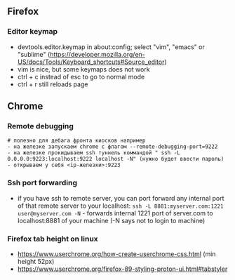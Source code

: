 ## Firefox

### Editor keymap
- devtools.editor.keymap in about:config; select "vim", "emacs" or "sublime" (https://developer.mozilla.org/en-US/docs/Tools/Keyboard_shortcuts#Source_editor)
- vim is nice, but some keymaps does not work
- ctrl + c instead of esc to go to normal mode
- ctrl + r still reloads page

## Chrome

### Remote debugging
```
# полезно для дебага фронта киосков например
- на железке запускаем chrome с флагом --remote-debugging-port=9222
- на железке прокидываем ssh туннель коммандой " ssh -L 0.0.0.0:9223:localhost:9222 localhost -N" (нужно будет ввести пароль)
- открываем у себя <ip-железки>:9223
```
### Ssh port forwarding
- if you have ssh to remote server, you can port forward any internal port of that remote server to your localhost: `ssh -L 8881:myserver.com:1221 user@myserver.com -N` - forwards internal 1221 port of server.com to localhost:8881 of your machine (-N says not to login to machine)

### Firefox tab height on linux
- https://www.userchrome.org/how-create-userchrome-css.html (min height 52px)
- https://www.userchrome.org/firefox-89-styling-proton-ui.html#tabstyler

